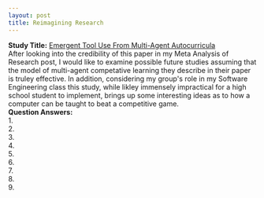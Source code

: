```yaml
---
layout: post
title: Reimagining Research
---
```

**Study Title:** [Emergent Tool Use From Multi-Agent Autocurricula](https://arxiv.org/pdf/1909.07528.pdf)  
After looking into the credibility of this paper in my Meta Analysis of Research post, I would like to examine possible future studies assuming that the model of multi-agent competative learning they describe in their paper is truley effective. In addition, considering my group's role in my Software Engineering class this study, while likley immensely impractical for a high school student to implement, brings up some interesting ideas as to how a computer can be taught to beat a competitive game.  
**Question Answers:**  
1.   
2.  
3.  
4.  
5.  
6.  
7.  
8.  
9.  

